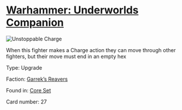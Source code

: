 # [Warhammer: Underworlds Companion](https://guidokessels.github.io/wh-underworlds)

  

![Unstoppable Charge](https://warhammerunderworlds.com/wp-content/uploads/sites/6/2017/12/027_ENG-Unstoppable-Charge.png)

When this fighter makes a Charge action they can move through other fighters, but their move must end in an empty hex

Type: Upgrade

Faction: [Garrek’s Reavers](https://guidokessels.github.io/wh-underworlds/factions/garreks-reavers.md)

Found in: [Core Set](https://guidokessels.github.io/wh-underworlds/locations/core-set.md)

Card number: 27
